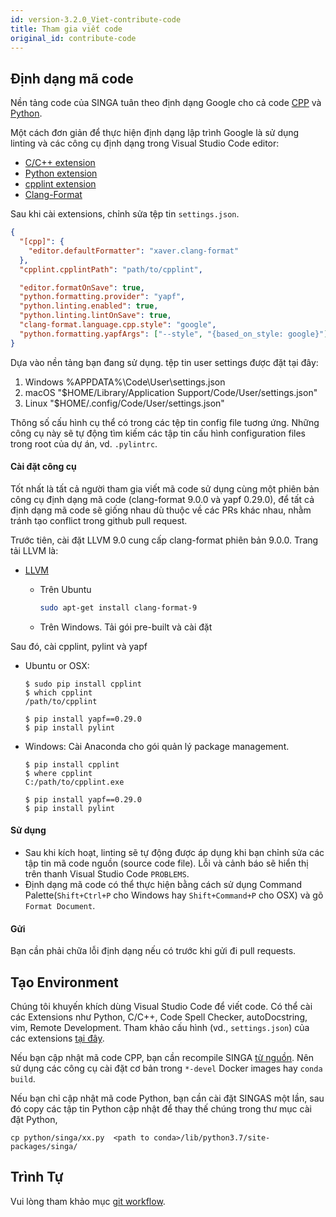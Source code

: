 ```yaml
---
id: version-3.2.0_Viet-contribute-code
title: Tham gia viết code
original_id: contribute-code
---
```


<!-- Licensed to the Apache Software Foundation (ASF) under one or more contributor license agreements.  See the NOTICE file distributed with this work for additional information regarding copyright ownership.  The ASF licenses this file to you under the Apache License, Version 2.0 (the "License"); you may not use this file except in compliance with the License.  You may obtain a copy of the License at http://www.apache.org/licenses/LICENSE-2.0 Unless required by applicable law or agreed to in writing, software distributed under the License is distributed on an "AS IS" BASIS, WITHOUT WARRANTIES OR CONDITIONS OF ANY KIND, either express or implied.  See the License for the specific language governing permissions and limitations under the License. -->

## Định dạng mã code

Nền tảng code của SINGA tuân theo định dạng Google cho cả code
[CPP](http://google-styleguide.googlecode.com/svn/trunk/cppguide.xml) và
[Python](http://google.github.io/styleguide/pyguide.html).

Một cách đơn giản để thực hiện định dạng lập trình Google là sử dụng linting và
các công cụ định dạng trong Visual Studio Code editor:

- [C/C++ extension](https://marketplace.visualstudio.com/items?itemName=ms-vscode.cpptools)
- [Python extension](https://marketplace.visualstudio.com/items?itemName=ms-python.python)
- [cpplint extension](https://marketplace.visualstudio.com/items?itemName=mine.cpplint)
- [Clang-Format](https://marketplace.visualstudio.com/items?itemName=xaver.clang-format)

Sau khi cài extensions, chỉnh sửa tệp tin `settings.json`.

```json
{
  "[cpp]": {
    "editor.defaultFormatter": "xaver.clang-format"
  },
  "cpplint.cpplintPath": "path/to/cpplint",

  "editor.formatOnSave": true,
  "python.formatting.provider": "yapf",
  "python.linting.enabled": true,
  "python.linting.lintOnSave": true,
  "clang-format.language.cpp.style": "google",
  "python.formatting.yapfArgs": ["--style", "{based_on_style: google}"]
}
```

Dựa vào nền tảng bạn đang sử dụng. tệp tin user settings được đặt tại đây:

1. Windows %APPDATA%\Code\User\settings.json
2. macOS "\$HOME/Library/Application Support/Code/User/settings.json"
3. Linux "\$HOME/.config/Code/User/settings.json"

Thông số cấu hình cụ thể có trong các tệp tin config file tuơng ứng. Những công
cụ này sẽ tự động tìm kiếm các tập tin cấu hình configuration files trong root
của dự án, vd. `.pylintrc`.

#### Cài đặt công cụ

Tốt nhất là tất cả người tham gia viết mã code sử dụng cùng một phiên bản công
cụ định dạng mã code (clang-format 9.0.0 và yapf 0.29.0), để tất cả định dạng mã
code sẽ giống nhau dù thuộc về các PRs khác nhau, nhằm tránh tạo conflict trong
github pull request.

Trước tiên, cài đặt LLVM 9.0 cung cấp clang-format phiên bản 9.0.0. Trang tải
LLVM là:

- [LLVM](http://releases.llvm.org/download.html#9.0.0)

  - Trên Ubuntu

    ```sh
    sudo apt-get install clang-format-9
    ```

  - Trên Windows. Tải gói pre-built và cài đặt

Sau đó, cài cpplint, pylint và yapf

- Ubuntu or OSX:

  ```
  $ sudo pip install cpplint
  $ which cpplint
  /path/to/cpplint

  $ pip install yapf==0.29.0
  $ pip install pylint
  ```

- Windows: Cài Anaconda cho gói quản lý package management.

  ```
  $ pip install cpplint
  $ where cpplint
  C:/path/to/cpplint.exe

  $ pip install yapf==0.29.0
  $ pip install pylint
  ```

#### Sử dụng

- Sau khi kích hoạt, linting sẽ tự động được áp dụng khi bạn chỉnh sửa các tập
  tin mã code nguồn (source code file). Lỗi và cảnh báo sẽ hiển thị trên thanh
  Visual Studio Code `PROBLEMS`.
- Định dạng mã code có thể thực hiện bằng cách sử dụng Command
  Palette(`Shift+Ctrl+P` cho Windows hay `Shift+Command+P` cho OSX) và gõ
  `Format Document`.

#### Gửi

Bạn cần phải chữa lỗi định dạng nếu có trước khi gửi đi pull requests.

## Tạo Environment

Chúng tôi khuyến khích dùng Visual Studio Code để viết code. Có thể cài các
Extensions như Python, C/C++, Code Spell Checker, autoDocstring, vim, Remote
Development. Tham khảo cấu hình (vd., `settings.json`) của các extensions
[tại đây](https://gist.github.com/nudles/3d23cfb6ffb30ca7636c45fe60278c55).

Nếu bạn cập nhật mã code CPP, bạn cần recompile SINGA [từ nguồn](./build.md).
Nên sử dụng các công cụ cài đặt cơ bản trong `*-devel` Docker images hay
`conda build`.

Nếu bạn chỉ cập nhật mã code Python, bạn cần cài đặt SINGAS một lần, sau đó copy
các tập tin Python cập nhật để thay thế chúng trong thư mục cài đặt Python,

```shell
cp python/singa/xx.py  <path to conda>/lib/python3.7/site-packages/singa/
```

## Trình Tự

Vui lòng tham khảo mục [git workflow](./git-workflow.md).
